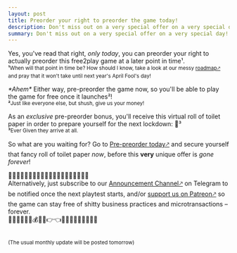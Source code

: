 ```yaml
---
layout: post
title: Preorder your right to preorder the game today!
description: Don't miss out on a very special offer on a very special day!
summary: Don't miss out on a very special offer on a very special day!
---
```


Yes, you've read that right, *only today*, you can preorder your right to actually preorder this free2play game at a later point in time¹.
<br><sub>**¹**When will that point in time be? How should I know, take a look at our messy [roadmap🡕](http://roadmap.typotales.com) and pray that it won't take until next year's April Fool's day!</sub>

_\*Ahem*_ Either way, pre-preorder the game now, so you'll be able to play the game for free once it launches²!
<br><sub>**²**Just like everyone else, but shush, give us your money!</sub>

As an *exclusive* pre-preorder bonus, you'll receive this virtual roll of toilet paper in order to prepare yourself for the next lockdown: 🧻³
<br><sub>**³**Ever Given they arrive at all.</sub>

So what are you waiting for? Go to [Pre-preorder today🡕](https://bit.ly/3sysbYZ) and secure yourself that fancy roll of toilet paper *now*, before this **very** unique offer is *gone forever*!

🧻🧻🧻🧻🧻🧻🧻🧻🧻🧻🧻💩🧻🧻🧻🧻🧻🧻🧻🧻<br>
Alternatively, just subscribe to our [Announcement Channel🡕](https://t.me/typotales) on Telegram to be notified once the next playtest starts, and/or [support us on Patreon🡕](http://patreon.typotales.com) so the game can stay free of shitty business practices and microtransactions – forever.<br>
🧻🧻🧻🧻🧻🧻💰🥺🙏👉👈🧻🧻🧻🧻🧻🧻🧻🧻🧻

<br>
<sub>(The usual monthly update will be posted tomorrow)</sub> 